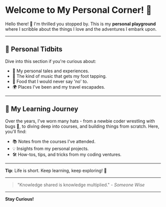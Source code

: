 <!---
title: "Page hello"
description: "Brief description of the document"
date: "2023-08-20"
version: "1.0.0"
author: "Tiago Rodrigues"
tags: "hello"
--->
# Welcome to My Personal Corner! 🚀

Hello there! 👋 I'm thrilled you stopped by. This is my **personal playground** where I scribble about the things I love and the adventures I embark upon.

---

## 🎨 Personal Tidbits

Dive into this section if you're curious about:
- 📜 My personal tales and experiences.
- 🎵 The kind of music that gets my foot tapping.
- 🍝 Food that I would never say 'no' to.
- 🌍 Places I've been and my travel escapades.

<!-- 🔗 [Explore Personal Articles](#) -->

---

## 📘 My Learning Journey

Over the years, I've worn many hats - from a newbie coder wrestling with bugs 🐛, to diving deep into courses, and building things from scratch. Here, you'll find:

- 📚 Notes from the courses I've attended.
- 💡 Insights from my personal projects.
- 🛠 How-tos, tips, and tricks from my coding ventures.

<!-- 🔗 [Dive into My Notes](#) -->

---

**Tip**: Life is short. Keep learning, keep exploring! 🌟

---

> "Knowledge shared is knowledge multiplied." - *Someone Wise*

---

**Stay Curious!**
